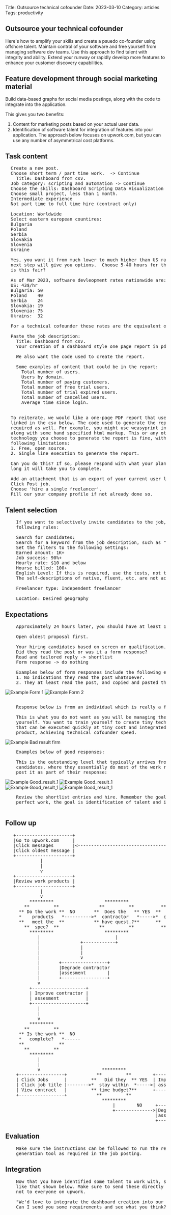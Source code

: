 Title: Outsource technical cofounder
Date:  2023-03-10
Category: articles
Tags: productivity

Outsource your technical cofounder
-----------------------------------------------------

Here's how to amplify your skills and create a psuedo
co-founder using offshore talent.  Maintain control of your software and
free yourself from managing software dev teams. Use this approach to
find talent with integrity and ability. Extend your runway or rapidly
develop more features to enhance your customer discovery capabilities. 

Feature development through social marketing material
-----------------------------------------------------

Build data-based graphs for social media postings, along with the
code to integrate into the application. 

This gives you two benefits: 
1. Content for marketing posts based on your actual user data. 
2. Identification of software talent for integration of features
into your application. The approach below focuses on upwork.com, but you
can use any number of asymmetrical cost platforms.


Task content
------------

<pre>
  Create a new post. 
  Choose short term / part time work.  -> Continue
    Title: Dashboard from csv.
  Job category: scripting and automation -> Continue 
  Choose the skills: Dashboard Scripting Data Visualization PDF HTML
  Choose small project, less than 1 month. 
  Intermediate experience
  Not part time to full time hire (contract only)

  Location: Worldwide
  Select eastern european countires: 
  Bulgaria
  Poland
  Serbia
  Slovakia
  Slovenia
  Ukraine
  
  Yes, you want it from much lower to much higher than US rates. The
  next step will give you options.  Choose 5-40 hours for the rate.  How
  is this fair? 

  As of Mar 2023, software devleopment rates nationwide are:
  US: 43$/hr
  Bulgaria: 50
  Poland    40 
  Serbia    24
  Slovakia: 19
  Slovenia: 75
  Ukrains:  32

  For a technical cofounder these rates are the equivalent of 200-400 per hour. 

  Paste the job description: 
    Title: Dashboard from csv.
    Your creation of a dashboard style one page report in pdf generated from the following data.

    We also want the code used to create the report. 

    Some examples of content that could be in the report: 
      Total number of users. 
      Users by domain. 
      Total number of paying customers. 
      Total number of free trial users.
      Total number of trial expired users.
      Total number of cancelled users.
      Average time since login. 


  To reiterate, we would like a one-page PDF report that uses the data
  linked in the csv below. The code used to generate the report is
  required as well. For example, you might use weasyprint in python
  along with some hand specified html markup. This or any other
  technology you choose to generate the report is fine, with the
  following limitations: 
  1. Free, open source. 
  2. Single line execution to generate the report.

  Can you do this? If so, please respond with what your plan and how
  long it will take you to complete.

  Add an attachment that is an export of your current user list.
  Click Post job.
  Choose 'hire a single freelancer'.
  Fill our your company profile if not already done so.
</pre>

Talent selection
----------------
<pre>
    If you want to selectively invite candidates to the job, use the
    following rules: 

    Search for candidates:
    Search for a keyword from the job description, such as "python dashboard"
    Set the filters to the following settings:
    Earned amount: 1K+
    Job success: 90%+
    Hourly rate: $10 and below
    Hourse billed: 100+
    English Level: If this is required, use the tests, not the self-descriptions. 
    The self-descriptions of native, fluent, etc. are not accurate.

    Freelancer type: Independent freelancer

    Location: Desired geography
</pre>

  
Expectations
------------
<pre>
    Approximately 24 hours later, you should have at least 15 responses. 

    Open oldest proposal first. 
  
    Your hiring candidates based on screen or qualification.
    Did they read the post or was it a form response? 
    Read and tailored reply -> shortlist
    Form response -> do nothing

    Examples below of form responses include the following examples: 
    1. No indications they read the post whatsoever.
    2. They at least read the post, and copied and pasted the requirements into their form response. 
</pre> 

![Example Form 1](/images/outsource/Example_Form_1.png)
![Example Form 2](/images/outsource/Example_Form_2.png)

<pre> 
    Response below is from an individual which is really a firm.

    This is what you do not want as you will be managing the team
    yourself. You want to train yourself to create tiny technical tasks
    that can be executed quickly at tiny cost and integrated into your
    product, achieving technical cofounder speed.
</pre> 

![Example Bad result firm](/images/outsource/Example_bad_result_firm.png)

<pre>
    Examples below of good responses: 

    This is the outstanding level that typically arrives from one of the
    candidates, where they essentially do most of the work requested and
    post it as part of their response: 
</pre> 

![Example Good_result_1](/images/outsource/Example_Good_result_1.png)
![Example Good_result_1](/images/outsource/Example_Good_result_1_powerbi.png)
![Example Good_result_1](/images/outsource/Example_Good_result_2.png)
![Example Good_result_1](/images/outsource/Example_of_realistic_proposal.png)


   
<pre>
    Review the shortlist entries and hire. Remember the goal here is not
    perfect work, the goal is identification of talent and integrity.

</pre>

Follow up 
---------
<pre>
   +---------------------+
   |Go to upwork.com     |
   |Click messages       |<---------------------------------------------------------------------------+
   |Click oldest message |                                                                            |
   +---------------------+                                                                            |
             |                                                                                        |
             |                                                                                        |
             v                                                                                        |
   +---------------------+                                                                            |
   |Review work products |                                                                            |
   +---------------------+                                                                            |
             |                                                                                        |
             v                                                                                        |
         *********                   *********              *********                                 |
       **         **               **         **          **         **         +---------------+     |
     ** Do the work **  NO       **  Does the   ** YES  **  Did you    ** YES   |Apologize, and |     |
     *    products   *---------->*  contractor   *----->*  communicate  *------>|post the fixed |     |
     **   meet the  **           ** have quest.?**      **  badly?     **       |communication. |     |
       **  spec?  **               **         **          **         **         +---------------+     |
         *********                   *********              *********                                 |
            |                            |                      |               +-----------------+   |
            |               +------------+                      |        NO     |Rephrase the task|   |
            |               |                                   +-------------> |requirements     |   |
            |               |                                                   +-----------------+   |
            |               v                                                           |             |
            |       +-----------------+                                                 v             |
            |       |Degrade contractor                                         +------------------+  |
            |       |assesment        |                                         |Degrade contractor| -+
            |       +-----------------+                                         |assesment         |
            v                                                                   +------------------+
         +--------------------+
         | Improve contractor |
         | assesment          |
         +--------------------+
            |
            |
            v
         *********
       **         **
     ** Is the work **  NO
     *   complete?   *------
     **             **
       **         **
         *********
            |
            |
            v                       *********                                              *********
    +-----------------+           **         **        +--------------------+            **         **
    | Click Jobs      |         **   Did they  ** YES  | Improve contractor |          **  Pay        **
    | Click job title |-------->*  stay within  *----->| assesment          |--------->*  contractor   *
    | View contract   |         ** time budget?**      +--------------------+          **             **
    +-----------------+           **         **                                          **         **
                                    *********                                              *********
                                        |        NO     +------------------+
                                        +-------------->|Degrade contractor|
                                                        |assesment         |
                                                        +------------------+
</pre>

Evaluation 
----------
<pre>
    Make sure the instructions can be followed to run the report
    generation tool as required in the job posting.    
</pre>


Integration
-----------
<pre>
    Now that you have identified some talent to work with, send messages
    like that shown below. Make sure to send these directly to them, and
    not to everyone on upwork.

    "We'd love to integrate the dashboard creation into our main project.
    Can I send you some requirements and see what you think? Thanks."
</pre>
